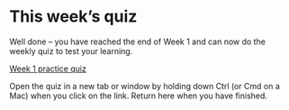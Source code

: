 # This week’s quiz


Well done – you have reached the end of Week 1 and can now do the weekly quiz to test your learning.

[Week 1 practice quiz](https://www.open.edu/openlearn/ocw/mod/quiz/view.php?id=96962)

Open the quiz in a new tab or window by holding down Ctrl (or Cmd on a Mac) when you click on the link. Return here when you have finished.

